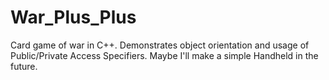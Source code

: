 # War_Plus_Plus
Card game of war in C++. Demonstrates object orientation and usage of Public/Private Access Specifiers. Maybe I'll make a simple Handheld in the future.
